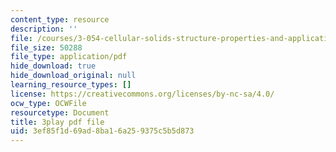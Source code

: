 ```yaml
---
content_type: resource
description: ''
file: /courses/3-054-cellular-solids-structure-properties-and-applications-spring-2015/3ef85f1d69ad8ba16a259375c5b5d873_kpbG3L5awgk.pdf
file_size: 50288
file_type: application/pdf
hide_download: true
hide_download_original: null
learning_resource_types: []
license: https://creativecommons.org/licenses/by-nc-sa/4.0/
ocw_type: OCWFile
resourcetype: Document
title: 3play pdf file
uid: 3ef85f1d-69ad-8ba1-6a25-9375c5b5d873
---
```


